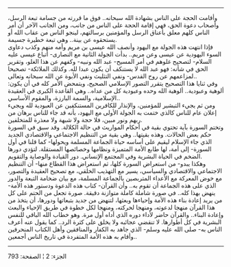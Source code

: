------------------------------------------------------------------------

وأقامت الحجة على الناس بشهادة الله سبحانه.. فوق ما قررته من جسامة تبعة
الرسل، وأصحاب دعوة الحق، فهي إقامة الحجة على الناس من جانب، ومن الجانب
الآخر أن أمر الناس كلهم معلق بأعناق الرسل والمؤمنين برسالتهم، لينجو
الناس من عقاب الله أو يستحقوه عن بينة.. وهي تبعة خطيرة جسيمة.  
فإذا انتهت هذه الجولة مع اليهود وأنصف الله عيسى بن مريم وأمه منهم وكذب
دعاوى السوء اليهودية عن عيسى وعن مريم.. بدأت الجولة الثانية مع النصارى-
أتباع عيسى عليه السلام- لتصحيح غلوهم في أمر المسيح- عبد الله ونبيه-
وكفهم عن هذا الغلو، وتقرير الحق في شأنه: فهو عبد الله لا يستنكف أن يكون
عبدا لله. وكذلك الملائكة- تصحيحا لمزاعمهم عن روح القدس- ونفي التثليث
ونفي الأبوة عن الله سبحانه وتعالى..  
وفي ثنايا هذا التصحيح يتقرر التصور الإسلامي الصحيح، ويتمحض الأمر كله في
أن يكون: ألوهية وعبودية.. ألوهية الله وحده وعبودية كل من عداه.. وهي
القاعدة الكبرى في العقيدة الإسلامية، والسمة البارزة، والمقوم الأساسي..  
ومن ثم يجيء التبشير للمؤمنين، والإنذار للكافرين المستنكفين عن العبودية
لله ويجيء إعلان عام للناس كالذي ختمت به الجولة الأولى مع اليهود، بأنه قد
جاء للناس برهان من ربهم ونور مبين، فلا حجة ولا شبهة ولا معذرة
للمتخلفين.  
وتختم السورة بآية تحتوي بقية في أحكام المواريث في حالة الكلالة. وقد سبق
في السورة حكم بعض الحالات. وهذه بقيتها.. وهي بقية من التنظيم الاجتماعي
والاقتصادي الجديد الذي جاء الإسلام ليقيم على أساسه حياة الجماعة المسلمة
ويحولها- كما قلنا في أول السورة- إلى أمة، لها طابع الأمة المتميزة
ونظامها وخصائصها المستقلة. لتؤدي دورها الضخم في الحياة البشرية وفي
المجتمع الإنساني. دور القيادة والوصاية والتقويم.  
وهكذا يبدو- من استعراض السورة كلها، ثم استعراض هذا القطاع منها- أن
التنظيم الاجتماعي والاقتصادي والسياسي، يسير مع التهذيب الخلقي، مع تصحيح
العقيدة والتصور، مع خوض المعركة مع الأعداء المتربصين بالجماعة المسلمة،
مع بيان ضخامة التبعة والدور الذي على هذه الجماعة أن تقوم به.. وأن
القرآن- كتاب هذه الدعوة ودستور هذه الأمة- ينهض بهذا كله.. في صورة شاملة
كاملة متوازنة دقيقة. صورة تجعل من الحتم على كل من يريد إعادة بناء هذه
الأمة وإحياءها وبعثها، لتنهض من جديد بتبعاتها ودورها، أن يتخذ من هذا
القرآن منهجا لدعوته، ومنهجا لحركته، ومنهجا لكل خطوة في طريق الإحياء
والبعث وإعادة البناء.. والقرآن حاضر لأداء دوره الذي أداه أول مرة. وهو
خطاب الله الباقي للنفس البشرية في كل أطوارها. لا تنقضي عجائبه ولا يخلق
على كثرة الرد.. كما يقول عنه أعرف الناس به- صلى الله عليه وسلم- الذي
جاهد به الكفار والمنافقين وأهل الكتاب المنحرفين وأقام به هذه الأمة
المتفردة في تاريخ الناس أجمعين..

------------------------------------------------------------------------

الجزء: 2 ¦ الصفحة: 793
